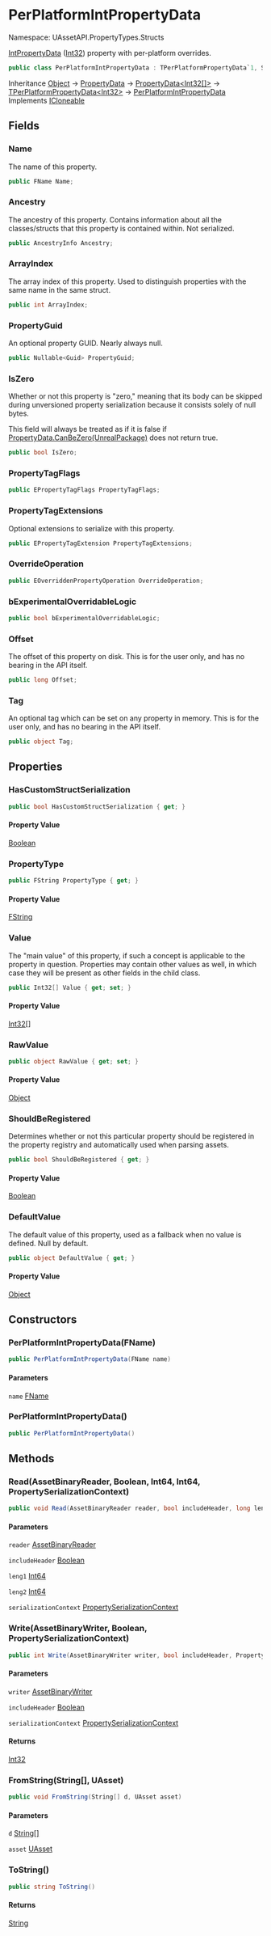# PerPlatformIntPropertyData

Namespace: UAssetAPI.PropertyTypes.Structs

[IntPropertyData](./uassetapi.propertytypes.objects.intpropertydata.md) ([Int32](https://docs.microsoft.com/en-us/dotnet/api/system.int32)) property with per-platform overrides.

```csharp
public class PerPlatformIntPropertyData : TPerPlatformPropertyData`1, System.ICloneable
```

Inheritance [Object](https://docs.microsoft.com/en-us/dotnet/api/system.object) → [PropertyData](./uassetapi.propertytypes.objects.propertydata.md) → [PropertyData&lt;Int32[]&gt;](./uassetapi.propertytypes.objects.propertydata-1.md) → [TPerPlatformPropertyData&lt;Int32&gt;](./uassetapi.propertytypes.structs.tperplatformpropertydata-1.md) → [PerPlatformIntPropertyData](./uassetapi.propertytypes.structs.perplatformintpropertydata.md)<br>
Implements [ICloneable](https://docs.microsoft.com/en-us/dotnet/api/system.icloneable)

## Fields

### **Name**

The name of this property.

```csharp
public FName Name;
```

### **Ancestry**

The ancestry of this property. Contains information about all the classes/structs that this property is contained within. Not serialized.

```csharp
public AncestryInfo Ancestry;
```

### **ArrayIndex**

The array index of this property. Used to distinguish properties with the same name in the same struct.

```csharp
public int ArrayIndex;
```

### **PropertyGuid**

An optional property GUID. Nearly always null.

```csharp
public Nullable<Guid> PropertyGuid;
```

### **IsZero**

Whether or not this property is "zero," meaning that its body can be skipped during unversioned property serialization because it consists solely of null bytes.



This field will always be treated as if it is false if [PropertyData.CanBeZero(UnrealPackage)](./uassetapi.propertytypes.objects.propertydata.md#canbezerounrealpackage) does not return true.

```csharp
public bool IsZero;
```

### **PropertyTagFlags**

```csharp
public EPropertyTagFlags PropertyTagFlags;
```

### **PropertyTagExtensions**

Optional extensions to serialize with this property.

```csharp
public EPropertyTagExtension PropertyTagExtensions;
```

### **OverrideOperation**

```csharp
public EOverriddenPropertyOperation OverrideOperation;
```

### **bExperimentalOverridableLogic**

```csharp
public bool bExperimentalOverridableLogic;
```

### **Offset**

The offset of this property on disk. This is for the user only, and has no bearing in the API itself.

```csharp
public long Offset;
```

### **Tag**

An optional tag which can be set on any property in memory. This is for the user only, and has no bearing in the API itself.

```csharp
public object Tag;
```

## Properties

### **HasCustomStructSerialization**

```csharp
public bool HasCustomStructSerialization { get; }
```

#### Property Value

[Boolean](https://docs.microsoft.com/en-us/dotnet/api/system.boolean)<br>

### **PropertyType**

```csharp
public FString PropertyType { get; }
```

#### Property Value

[FString](./uassetapi.unrealtypes.fstring.md)<br>

### **Value**

The "main value" of this property, if such a concept is applicable to the property in question. Properties may contain other values as well, in which case they will be present as other fields in the child class.

```csharp
public Int32[] Value { get; set; }
```

#### Property Value

[Int32[]](https://docs.microsoft.com/en-us/dotnet/api/system.int32)<br>

### **RawValue**

```csharp
public object RawValue { get; set; }
```

#### Property Value

[Object](https://docs.microsoft.com/en-us/dotnet/api/system.object)<br>

### **ShouldBeRegistered**

Determines whether or not this particular property should be registered in the property registry and automatically used when parsing assets.

```csharp
public bool ShouldBeRegistered { get; }
```

#### Property Value

[Boolean](https://docs.microsoft.com/en-us/dotnet/api/system.boolean)<br>

### **DefaultValue**

The default value of this property, used as a fallback when no value is defined. Null by default.

```csharp
public object DefaultValue { get; }
```

#### Property Value

[Object](https://docs.microsoft.com/en-us/dotnet/api/system.object)<br>

## Constructors

### **PerPlatformIntPropertyData(FName)**

```csharp
public PerPlatformIntPropertyData(FName name)
```

#### Parameters

`name` [FName](./uassetapi.unrealtypes.fname.md)<br>

### **PerPlatformIntPropertyData()**

```csharp
public PerPlatformIntPropertyData()
```

## Methods

### **Read(AssetBinaryReader, Boolean, Int64, Int64, PropertySerializationContext)**

```csharp
public void Read(AssetBinaryReader reader, bool includeHeader, long leng1, long leng2, PropertySerializationContext serializationContext)
```

#### Parameters

`reader` [AssetBinaryReader](./uassetapi.assetbinaryreader.md)<br>

`includeHeader` [Boolean](https://docs.microsoft.com/en-us/dotnet/api/system.boolean)<br>

`leng1` [Int64](https://docs.microsoft.com/en-us/dotnet/api/system.int64)<br>

`leng2` [Int64](https://docs.microsoft.com/en-us/dotnet/api/system.int64)<br>

`serializationContext` [PropertySerializationContext](./uassetapi.propertytypes.objects.propertyserializationcontext.md)<br>

### **Write(AssetBinaryWriter, Boolean, PropertySerializationContext)**

```csharp
public int Write(AssetBinaryWriter writer, bool includeHeader, PropertySerializationContext serializationContext)
```

#### Parameters

`writer` [AssetBinaryWriter](./uassetapi.assetbinarywriter.md)<br>

`includeHeader` [Boolean](https://docs.microsoft.com/en-us/dotnet/api/system.boolean)<br>

`serializationContext` [PropertySerializationContext](./uassetapi.propertytypes.objects.propertyserializationcontext.md)<br>

#### Returns

[Int32](https://docs.microsoft.com/en-us/dotnet/api/system.int32)<br>

### **FromString(String[], UAsset)**

```csharp
public void FromString(String[] d, UAsset asset)
```

#### Parameters

`d` [String[]](https://docs.microsoft.com/en-us/dotnet/api/system.string)<br>

`asset` [UAsset](./uassetapi.uasset.md)<br>

### **ToString()**

```csharp
public string ToString()
```

#### Returns

[String](https://docs.microsoft.com/en-us/dotnet/api/system.string)<br>
